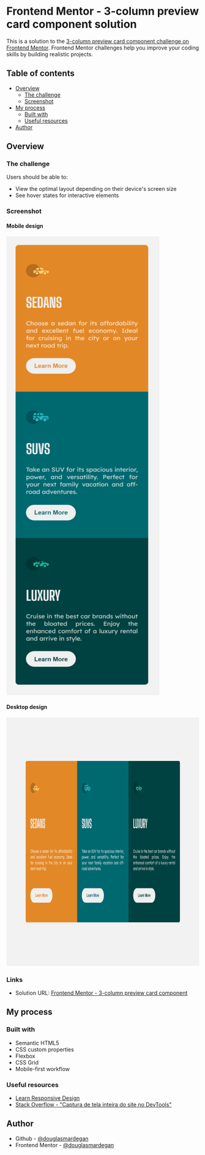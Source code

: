 # Frontend Mentor - 3-column preview card component solution

This is a solution to the [3-column preview card component challenge on Frontend Mentor](https://www.frontendmentor.io/challenges/3column-preview-card-component-pH92eAR2-). Frontend Mentor challenges help you improve your coding skills by building realistic projects. 

## Table of contents

- [Overview](#overview)
  - [The challenge](#the-challenge)
  - [Screenshot](#screenshot)
- [My process](#my-process)
  - [Built with](#built-with)
  - [Useful resources](#useful-resources)
- [Author](#author)

## Overview

### The challenge

Users should be able to:

- View the optimal layout depending on their device's screen size
- See hover states for interactive elements

### Screenshot

#### Mobile design
<img src="./screenshots/screenshot_mobile_design.png" width="400" height="1200">

#### Desktop design
<img src="./screenshots/screenshot_desktop_design.png" width="1000" height="650">

### Links

- Solution URL: [Frontend Mentor - 3-column preview card component](https://www.frontendmentor.io/solutions/3columnpreviewcardcomponentmain-using-flexbox-and-grid-V2_A7NM1H7)

## My process

### Built with

- Semantic HTML5
- CSS custom properties
- Flexbox
- CSS Grid
- Mobile-first workflow

### Useful resources

- [Learn Responsive Design](https://web.dev/learn/design/) 
- [Stack Overflow - "Captura de tela inteira do site no DevTools"](https://pt.stackoverflow.com/questions/350094/no-devtools-existe-alguma-maneira-de-captura-a-tela-inteira-do-site-mesmo-que-t)

## Author

- Github - [@douglasmardegan](https://github.com/douglasmardegan)
- Frontend Mentor - [@douglasmardegan](https://www.frontendmentor.io/profile/douglasmardegan)

